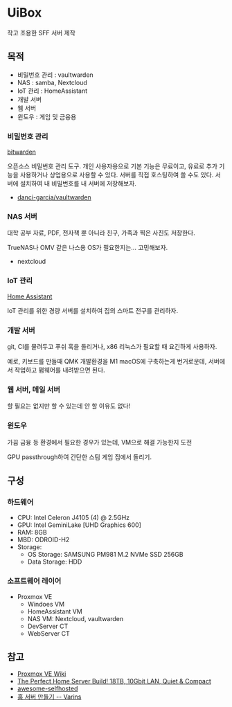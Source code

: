 # UiBox

작고 조용한 SFF 서버 제작

## 목적

- 비밀번호 관리 : vaultwarden
- NAS : samba, Nextcloud
- IoT 관리 : HomeAssistant
- 개발 서버 
- 웹 서버
- 윈도우 : 게임 및 금융용

### 비밀번호 관리

[bitwarden](https://bitwarden.com/)

오픈소스 비밀번호 관리 도구. 개인 사용자용으로 기본 기능은 무료이고, 유료로 추가 기능을 사용하거나 상업용으로 사용할 수 있다. 서버를 직접 호스팅하여 쓸 수도 있다. 서버에 설치하여 내 비밀번호를 내 서버에 저장해보자.

- [danci-garcia/vaultwarden](https://github.com/dani-garcia/vaultwarden)

### NAS 서버

대학 공부 자료, PDF, 전자책 뿐 아니라 친구, 가족과 찍은 사진도 저장한다.

TrueNAS나 OMV 같은 나스용 OS가 필요한지는... 고민해보자.

- nextcloud

### IoT 관리

[Home Assistant](https://www.home-assistant.io/installation/)

IoT 관리를 위한 경량 서버를 설치하여 집의 스마트 전구를 관리하자.

### 개발 서버

git, CI를 물려두고 푸쉬 훅을 돌리거나, x86 리눅스가 필요할 때 요긴하게 사용하자.

예로, 키보드를 만들때 QMK 개발환경을 M1 macOS에 구축하는게 번거로운데, 서버에서 작업하고 펌웨어를 내려받으면 된다.

### 웹 서버, 메일 서버

할 필요는 없지만 할 수 있는데 안 할 이유도 없다!
 
### 윈도우

가끔 금융 등 환경에서 필요한 경우가 있는데, VM으로 해결 가능한지 도전

GPU passthrough하여 간단한 스팀 게임 집에서 돌리기.

## 구성

### 하드웨어

- CPU: Intel Celeron J4105 (4) @ 2.5GHz
- GPU: Intel GeminiLake [UHD Graphics 600]
- RAM: 8GB
- MBD: ODROID-H2
- Storage: 
	- OS Storage:  SAMSUNG PM981 M.2 NVMe SSD 256GB
	- Data Storage: HDD

### 소프트웨어 레이어

- Proxmox VE
  - Windoes VM
  - HomeAssistant VM
  - NAS VM: Nextcloud, vaultwarden
  - DevServer CT
  - WebServer CT

## 참고

- [Proxmox VE Wiki](https://pve.proxmox.com/wiki/Main_Page)
- [The Perfect Home Server Build! 18TB, 10Gbit LAN, Quiet & Compact](https://www.youtube.com/watch?v=qACTvCW_yDc)
- [awesome-selfhosted](https://github.com/awesome-selfhosted/awesome-selfhosted)
- [홈 서버 만들기 -- Varins](https://varins.com/library/server/)
